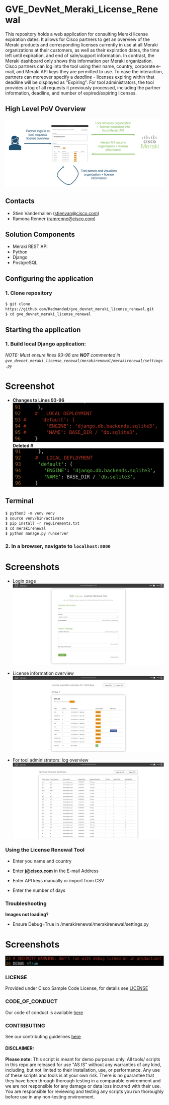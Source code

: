 # GVE_DevNet_Meraki_License_Renewal
This repository holds a web application for consulting Meraki license expiration dates. It allows for Cisco partners to get an overview of the Meraki products and corresponding licenses currently in use at all Meraki organizations at their customers, as well as their expiration dates, the time left until expiration, and end of sale/support information. In contrast, the Meraki dashboard only shows this information per Meraki organization. Cisco partners can log into the tool using their name, country, corporate e-mail, and Meraki API keys they are permitted to use. To ease the interaction, partners can moreover specify a *deadline* - licenses expiring within that deadline will be displayed as "Expiring". For tool administrators, the tool provides a log of all requests it previously processed, including the partner information, deadline, and number of expired/expiring licenses.

## High Level PoV Overview

![](IMAGES/highlevel.png)

## Contacts
* Stien Vanderhallen (stienvan@cisco.com)
* Ramona Renner (ramrenne@cisco.com)

## Solution Components
* Meraki REST API
* Python
* Django
* PostgreSQL 

## Configuring the application

### 1. Clone repository

```
$ git clone https://github.com/Radmanded/gve_devnet_meraki_license_renewal.git
$ cd gve_devnet_meraki_license_renewal
```

## Starting the application
 
### 1. Build local Django application:

*NOTE: Must ensure lines 93-96 are **NOT** commented in `gve_devnet_meraki_license_renewal/merakirenewal/merakirenewal/settings.py`*

# Screenshot

- **Changes to Lines 93-96**
![](IMAGES/Lines93-96.png) **Deleted #** ![](IMAGES/Lines93-96-2.png)

## Terminal
```
$ python3 -m venv venv
$ source venv/bin/activate
$ pip install -r requirements.txt
$ cd merakirenewal
$ python manage.py runserver
```

### 2. In a browser, navigate to `localhost:8000`

# Screenshots

- Login page
![](IMAGES/login.png)

- License information overview
![](IMAGES/overview.png)

- For tool administrators: log overview
![](IMAGES/logs.png)

### Using the License Renewal Tool

- Enter you name and country

- Enter **j@cisco.com** in the E-mail Address 

- Enter API keys manually or import from CSV

- Enter the number of days 

### Troubleshooting

**Images not loading?**
- Ensure Debug=True  in /merakirenewal/merakirenewal/settings.py

# Screenshots
![](IMAGES/djangoline.png)

### LICENSE

Provided under Cisco Sample Code License, for details see [LICENSE](LICENSE.md)

### CODE_OF_CONDUCT

Our code of conduct is available [here](CODE_OF_CONDUCT.md)

### CONTRIBUTING

See our contributing guidelines [here](CONTRIBUTING.md)

#### DISCLAIMER:
<b>Please note:</b> This script is meant for demo purposes only. All tools/ scripts in this repo are released for use "AS IS" without any warranties of any kind, including, but not limited to their installation, use, or performance. Any use of these scripts and tools is at your own risk. There is no guarantee that they have been through thorough testing in a comparable environment and we are not responsible for any damage or data loss incurred with their use.
You are responsible for reviewing and testing any scripts you run thoroughly before use in any non-testing environment.
